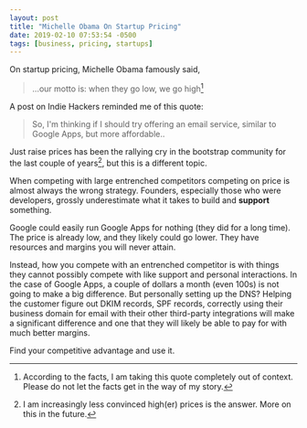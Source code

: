 ```yaml
---
layout: post
title: "Michelle Obama On Startup Pricing"
date: 2019-02-10 07:53:54 -0500
tags: [business, pricing, startups]
---
```

On startup pricing, Michelle Obama famously said,

> ...our motto is: when they go low, we go high[^1]

A post on Indie Hackers reminded me of this quote:

> So, I'm thinking if I should try offering an email service, similar to Google Apps, but more affordable..

Just raise prices has been the rallying cry in the bootstrap community for the last couple of years[^2], but this is a different topic. 

When competing with large entrenched competitors competing on price is almost always the wrong strategy. Founders, especially those who were developers, grossly underestimate what it takes to build and **support** something. 

Google could easily run Google Apps for nothing (they did for a long time). The price is already low, and they likely could go lower. They have resources and margins you will never attain. 

Instead, how you compete with an entrenched competitor is with things they cannot possibly compete with like support and personal interactions. In the case of Google Apps, a couple of dollars a month (even 100s) is not going to make a big difference. But personally setting up the DNS? Helping the customer figure out DKIM records, SPF records, correctly using their business domain for email with their other third-party integrations will make a significant difference and one that they will likely be able to pay for with much better margins.  

Find your competitive advantage and use it.

[^1]: According to the facts, I am taking this quote completely out of context. Please do not let the facts get in the way of my story.
[^2]: I am increasingly less convinced high(er) prices is the answer. More on this in the future.
